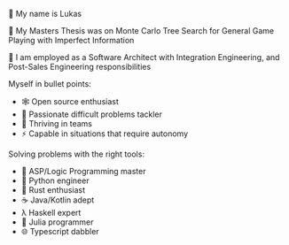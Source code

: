 👋 My name is Lukas

📖 My Masters Thesis was on Monte Carlo Tree Search for General Game Playing with Imperfect Information

💼 I am employed as a Software Architect with Integration Engineering, and Post-Sales Engineering responsibilities

Myself in bullet points:
- 🕸️ Open source enthusiast
- 🤔 Passionate difficult problems tackler
- 👥 Thriving in teams
- ⚡ Capable in situations that require autonomy

Solving problems with the right tools:
- 🧩 ASP/Logic Programming master
- 🐍 Python engineer
- 🦀 Rust enthusiast
- ☕ Java/Kotlin adept
- λ Haskell expert
- 🧮 Julia programmer
- 🌐 Typescript dabbler

